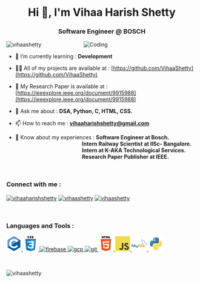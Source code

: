 <h1 align="center">Hi 👋, I'm Vihaa Harish Shetty</h1>
<h3 align="center">Software Engineer @ BOSCH</h3>

<img align="right" alt="Coding" width="300" src="https://miro.medium.com/max/1400/0*K2WLMTExLyida7OR.gif">


<p align="left"> <img src="https://komarev.com/ghpvc/?username=vihaashetty&label=Profile%20views&color=0e75b6&style=flat" alt="vihaashetty" /> </p>

- 🌱 I’m currently learning : **Development**

- 👨‍💻 All of my projects are available at : [https://github.com/VihaaShetty](https://github.com/VihaaShetty)

- 📄 My Research Paper is available at : [https://ieeexplore.ieee.org/document/9915988](https://ieeexplore.ieee.org/document/9915988)

- 💬 Ask me about : **DSA, Python, C, HTML, CSS.**

- 📫 How to reach me : **vihaaharishshetty@gmail.com**

- 📄 Know about my experiences :
**Software Engineer at Bosch.<br>
&nbsp; &nbsp; &nbsp; &nbsp; &nbsp; &nbsp; &nbsp; &nbsp;&nbsp;&nbsp;&nbsp;&nbsp;&nbsp;&nbsp;&nbsp;&nbsp;&nbsp;&nbsp;&nbsp;&nbsp;&nbsp;&nbsp;&nbsp;&nbsp;&nbsp;&nbsp;&nbsp;&nbsp;&nbsp;&nbsp;&nbsp;&nbsp;&nbsp;&nbsp;&nbsp;&nbsp;&nbsp;&nbsp;&nbsp;&nbsp;&nbsp;&nbsp;&nbsp;&nbsp;&nbsp;&nbsp;Intern Railway Scientist at IISc- Bangalore.<br>
&nbsp; &nbsp; &nbsp; &nbsp; &nbsp; &nbsp; &nbsp; &nbsp;&nbsp;&nbsp;&nbsp;&nbsp;&nbsp;&nbsp;&nbsp;&nbsp;&nbsp;&nbsp;&nbsp;&nbsp;&nbsp;&nbsp;&nbsp;&nbsp;&nbsp;&nbsp;&nbsp;&nbsp;&nbsp;&nbsp;&nbsp;&nbsp;&nbsp;&nbsp;&nbsp;&nbsp;&nbsp;&nbsp;&nbsp;&nbsp;&nbsp;&nbsp;&nbsp;&nbsp;&nbsp;&nbsp;Intern at K-AKA Technological Services.<br>
&nbsp; &nbsp; &nbsp; &nbsp; &nbsp; &nbsp; &nbsp; &nbsp;&nbsp;&nbsp;&nbsp;&nbsp;&nbsp;&nbsp;&nbsp;&nbsp;&nbsp;&nbsp;&nbsp;&nbsp;&nbsp;&nbsp;&nbsp;&nbsp;&nbsp;&nbsp;&nbsp;&nbsp;&nbsp;&nbsp;&nbsp;&nbsp;&nbsp;&nbsp;&nbsp;&nbsp;&nbsp;&nbsp;&nbsp;&nbsp;&nbsp;&nbsp;&nbsp;&nbsp;&nbsp;&nbsp;Research Paper Publisher at IEEE.**

<br>
<h3 align="left">Connect with me :</h3>
<p align="left">
<a href="https://linkedin.com/in/vihaaharishshetty" target="blank"><img align="center" src="https://raw.githubusercontent.com/rahuldkjain/github-profile-readme-generator/master/src/images/icons/Social/linked-in-alt.svg" alt="vihaaharishshetty" height="30" width="40" /></a>
<a href="https://www.hackerrank.com/vihaashetty" target="blank"><img align="center" src="https://raw.githubusercontent.com/rahuldkjain/github-profile-readme-generator/master/src/images/icons/Social/hackerrank.svg" alt="vihaashetty" height="30" width="40" /></a>
<a href="https://www.leetcode.com/vihaashetty" target="blank"><img align="center" src="https://raw.githubusercontent.com/rahuldkjain/github-profile-readme-generator/master/src/images/icons/Social/leet-code.svg" alt="vihaashetty" height="30" width="40" /></a>
</p>
<br>
<h3 align="left">Languages and Tools :</h3>
<p align="left"> <a href="https://www.cprogramming.com/" target="_blank" rel="noreferrer"> <img src="https://raw.githubusercontent.com/devicons/devicon/master/icons/c/c-original.svg" alt="c" width="40" height="40"/> </a> <a href="https://www.w3schools.com/css/" target="_blank" rel="noreferrer"> <img src="https://raw.githubusercontent.com/devicons/devicon/master/icons/css3/css3-original-wordmark.svg" alt="css3" width="40" height="40"/> </a> <a href="https://firebase.google.com/" target="_blank" rel="noreferrer"> <img src="https://www.vectorlogo.zone/logos/firebase/firebase-icon.svg" alt="firebase" width="40" height="40"/> </a> <a href="https://cloud.google.com" target="_blank" rel="noreferrer"> <img src="https://www.vectorlogo.zone/logos/google_cloud/google_cloud-icon.svg" alt="gcp" width="40" height="40"/> </a> <a href="https://git-scm.com/" target="_blank" rel="noreferrer"> <img src="https://www.vectorlogo.zone/logos/git-scm/git-scm-icon.svg" alt="git" width="40" height="40"/> </a> <a href="https://www.w3.org/html/" target="_blank" rel="noreferrer"> <img src="https://raw.githubusercontent.com/devicons/devicon/master/icons/html5/html5-original-wordmark.svg" alt="html5" width="40" height="40"/> </a> <a href="https://developer.mozilla.org/en-US/docs/Web/JavaScript" target="_blank" rel="noreferrer"> <img src="https://raw.githubusercontent.com/devicons/devicon/master/icons/javascript/javascript-original.svg" alt="javascript" width="40" height="40"/> </a> <a href="https://www.mysql.com/" target="_blank" rel="noreferrer"> <img src="https://raw.githubusercontent.com/devicons/devicon/master/icons/mysql/mysql-original-wordmark.svg" alt="mysql" width="40" height="40"/> </a> <a href="https://www.python.org" target="_blank" rel="noreferrer"> <img src="https://raw.githubusercontent.com/devicons/devicon/master/icons/python/python-original.svg" alt="python" width="40" height="40"/> </a> </p>
<br>
<p><img align="center" src="https://github-readme-streak-stats.herokuapp.com/?user=vihaashetty&" alt="vihaashetty" /></p>

